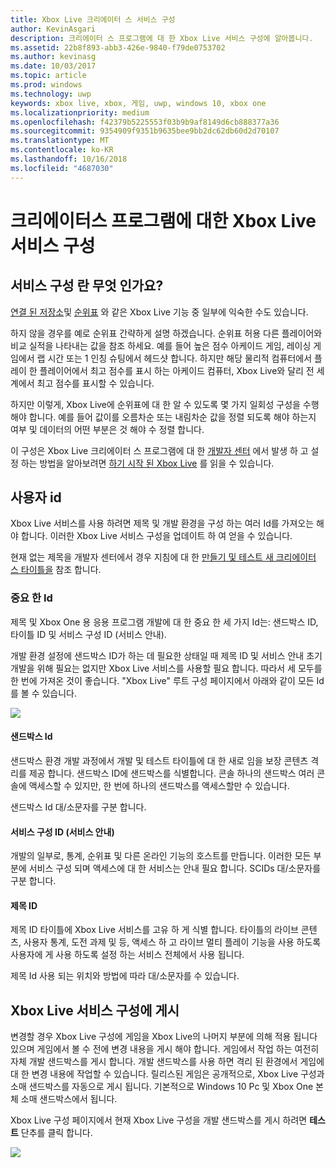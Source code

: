 ```yaml
---
title: Xbox Live 크리에이터 스 서비스 구성
author: KevinAsgari
description: 크리에이터 스 프로그램에 대 한 Xbox Live 서비스 구성에 알아봅니다.
ms.assetid: 22b8f893-abb3-426e-9840-f79de0753702
ms.author: kevinasg
ms.date: 10/03/2017
ms.topic: article
ms.prod: windows
ms.technology: uwp
keywords: xbox live, xbox, 게임, uwp, windows 10, xbox one
ms.localizationpriority: medium
ms.openlocfilehash: f42379b5225553f03b9b9af8149d6cb888377a36
ms.sourcegitcommit: 9354909f9351b9635bee9bb2dc62db60d2d70107
ms.translationtype: MT
ms.contentlocale: ko-KR
ms.lasthandoff: 10/16/2018
ms.locfileid: "4687030"
---
```

# <a name="xbox-live-service-configuration-for-the-creators-program"></a>크리에이터스 프로그램에 대한 Xbox Live 서비스 구성

## <a name="what-is-service-configuration"></a>서비스 구성 란 무엇 인가요?

[연결 된 저장소](../storage-platform/connected-storage/connected-storage-technical-overview.md)및 [순위표](../leaderboards-and-stats-2017/leaderboards.md) 와 같은 Xbox Live 기능 중 일부에 익숙한 수도 있습니다.

하지 않을 경우를 예로 순위표 간략하게 설명 하겠습니다. 순위표 허용 다른 플레이어와 비교 실적을 나타내는 값을 참조 하세요. 예를 들어 높은 점수 아케이드 게임, 레이싱 게임에서 랩 시간 또는 1 인칭 슈팅에서 헤드샷 합니다. 하지만 해당 물리적 컴퓨터에서 플레이 한 플레이어에서 최고 점수를 표시 하는 아케이드 컴퓨터, Xbox Live와 달리 전 세계에서 최고 점수를 표시할 수 있습니다.

하지만 이렇게, Xbox Live에 순위표에 대 한 알 수 있도록 몇 가지 일회성 구성을 수행 해야 합니다. 예를 들어 값이를 오름차순 또는 내림차순 값을 정렬 되도록 해야 하는지 여부 및 데이터의 어떤 부분은 것 해야 수 정렬 합니다.

이 구성은 Xbox Live 크리에이터 스 프로그램에 대 한 [개발자 센터](http://dev.windows.com) 에서 발생 하 고 설정 하는 방법을 알아보려면 [하기 시작 된 Xbox Live](get-started-with-xbox-live-creators.md) 를 읽을 수 있습니다.

## <a name="get-your-ids"></a>사용자 id

Xbox Live 서비스를 사용 하려면 제목 및 개발 환경을 구성 하는 여러 Id를 가져오는 해야 합니다. 이러한 Xbox Live 서비스 구성을 업데이트 하 여 얻을 수 있습니다.

현재 없는 제목을 개발자 센터에서 경우 지침에 대 한 [만들기 및 테스트 새 크리에이터 스 타이틀을](create-and-test-a-new-creators-title.md) 참조 합니다.

### <a name="critical-ids"></a>중요 한 Id

제목 및 Xbox One 용 응용 프로그램 개발에 대 한 중요 한 세 가지 Id는: 샌드박스 ID, 타이틀 ID 및 서비스 구성 ID (서비스 안내).

개발 환경 설정에 샌드박스 ID가 하는 데 필요한 상태일 때 제목 ID 및 서비스 안내 초기 개발을 위해 필요는 없지만 Xbox Live 서비스를 사용할 필요 합니다. 따라서 세 모두를 한 번에 가져온 것이 좋습니다. "Xbox Live" 루트 구성 페이지에서 아래와 같이 모든 Id를 볼 수 있습니다.

![](../images/getting_started/devcenter_sandbox_id.png)

#### <a name="sandbox-ids"></a>샌드박스 Id

샌드박스 환경 개발 과정에서 개발 및 테스트 타이틀에 대 한 새로 임을 보장 콘텐츠 격리를 제공 합니다. 샌드박스 ID에 샌드박스를 식별합니다. 콘솔 하나의 샌드박스 여러 콘솔에 액세스할 수 있지만, 한 번에 하나의 샌드박스를 액세스할만 수 있습니다.

샌드박스 Id 대/소문자를 구분 합니다.

#### <a name="service-configuration-id-scid"></a>서비스 구성 ID (서비스 안내)

개발의 일부로, 통계, 순위표 및 다른 온라인 기능의 호스트를 만듭니다. 이러한 모든 부분에 서비스 구성 되며 액세스에 대 한 서비스는 안내 필요 합니다. SCIDs 대/소문자를 구분 합니다.

#### <a name="title-id"></a>제목 ID

제목 ID 타이틀에 Xbox Live 서비스를 고유 하 게 식별 합니다. 타이틀의 라이브 콘텐츠, 사용자 통계, 도전 과제 및 등, 액세스 하 고 라이브 멀티 플레이 기능을 사용 하도록 사용자에 게 사용 하도록 설정 하는 서비스 전체에서 사용 됩니다.

제목 Id 사용 되는 위치와 방법에 따라 대/소문자를 수 있습니다.

## <a name="publish-your-xbox-live-service-configuration"></a>Xbox Live 서비스 구성에 게시

변경할 경우 Xbox Live 구성에 게임을 Xbox Live의 나머지 부분에 의해 적용 됩니다 있으며 게임에서 볼 수 전에 변경 내용을 게시 해야 합니다. 게임에서 작업 하는 여전히 자체 개발 샌드박스를 게시 합니다. 개발 샌드박스를 사용 하면 격리 된 환경에서 게임에 대 한 변경 내용에 작업할 수 있습니다. 릴리스된 게임은 공개적으로, Xbox Live 구성과 소매 샌드박스를 자동으로 게시 됩니다.
기본적으로 Windows 10 Pc 및 Xbox One 본체 소매 샌드박스에서 됩니다.

Xbox Live 구성 페이지에서 현재 Xbox Live 구성을 개발 샌드박스를 게시 하려면 **테스트** 단추를 클릭 합니다.

![](../images/creators_udc/creators_udc_xboxlive_config_test.png)